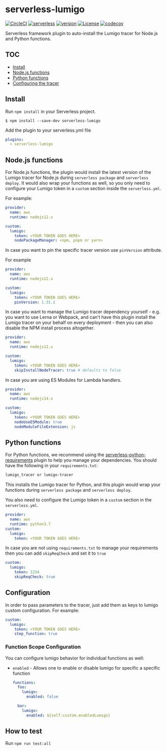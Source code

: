 # serverless-lumigo

[![CircleCI](https://dl.circleci.com/status-badge/img/gh/lumigo-io/serverless-lumigo-plugin/tree/master.svg?style=svg)](https://dl.circleci.com/status-badge/redirect/gh/lumigo-io/serverless-lumigo-plugin/tree/master)
[![serverless](http://public.serverless.com/badges/v3.svg)](http://www.serverless.com)
[![version](https://badge.fury.io/js/serverless-lumigo.svg)](https://www.npmjs.com/package/serverless-lumigo)
[![License](https://img.shields.io/badge/License-Apache%202.0-blue.svg)](LICENSE)
[![codecov](https://codecov.io/gh/lumigo-io/serverless-lumigo-plugin/branch/master/graph/badge.svg?token=8mXE2G04ZO)](https://codecov.io/gh/lumigo-io/serverless-lumigo-plugin)

Serverless framework plugin to auto-install the Lumigo tracer for Node.js and Python functions.

## TOC

- [Install](#install)
- [Node.js functions](#nodejs-functions)
- [Python functions](#python-functions)
- [Configuring the tracer](#configuration)

## Install

Run `npm install` in your Serverless project.

`$ npm install --save-dev serverless-lumigo`

Add the plugin to your serverless.yml file

```yaml
plugins:
  - serverless-lumigo
```

## Node.js functions

For Node.js functions, the plugin would install the latest version of the Lumigo tracer for Node.js during `serverless package` and `serverless deploy`. It would also wrap your functions as well, so you only need to configure your Lumigo token in a `custom` section inside the `serverless.yml`.

For example:

```yaml
provider:
  name: aws
  runtime: nodejs12.x

custom:
  lumigo:
    token: <YOUR TOKEN GOES HERE>
    nodePackageManager: <npm, pnpm or yarn>
```

In case you want to pin the specific tracer version use `pinVersion` attribute.

For example

```yaml
provider:
  name: aws
  runtime: nodejs12.x

custom:
  lumigo:
    token: <YOUR TOKEN GOES HERE>
    pinVersion: 1.31.1
```

In case you want to manage the Lumigo tracer dependency yourself - e.g. you want to use Lerna or Webpack, and can't have this plugin install the Lumigo tracer on your behalf on every deployment - then you can also disable the NPM install process altogether.

```yaml
provider:
  name: aws
  runtime: nodejs12.x

custom:
  lumigo:
    token: <YOUR TOKEN GOES HERE>
    skipInstallNodeTracer: true # defaults to false
```

In case you are using ES Modules for Lambda handlers.

```yaml
provider:
  name: aws
  runtime: nodejs14.x

custom:
  lumigo:
    token: <YOUR TOKEN GOES HERE>
    nodeUseESModule: true
    nodeModuleFileExtension: js
```

## Python functions

For Python functions, we recommend using the [serverless-python-requirements](https://www.npmjs.com/package/serverless-python-requirements) plugin to help you manage your dependencies. You should have the following in your `requirements.txt`:

```txt
lumigo_tracer or lumigo-tracer
```

This installs the Lumigo tracer for Python, and this plugin would wrap your functions during `serverless package` and `serverless deploy`.

You also need to configure the Lumigo token in a `custom` section in the `serverless.yml`.

```yaml
provider:
  name: aws
  runtime: python3.7
custom:
  lumigo:
    token: <YOUR TOKEN GOES HERE>
```

In case you are not using `requirements.txt` to manage your requirements then you can add `skipReqCheck` and set it to `true`

```yaml
custom:
  lumigo:
    token: 1234
    skipReqCheck: true
```

## Configuration

In order to pass parameters to the tracer, just add them as keys to lumigo custom configuration. For example:

```yaml
custom:
  lumigo:
    token: <YOUR TOKEN GOES HERE>
    step_function: true
```

### Function Scope Configuration

You can configure lumigo behavior for individual functions as well:

- `enabled` - Allows one to enable or disable lumigo for specific a specific function

  ```yaml
  functions:
    foo:
      lumigo:
        enabled: false

    bar:
      lumigo:
        enabled: ${self:custom.enabledLumigo}
  ```

## How to test

Run `npm run test:all`
